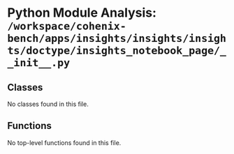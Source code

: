 # Python Module Analysis: `/workspace/cohenix-bench/apps/insights/insights/insights/doctype/insights_notebook_page/__init__.py`

## Classes

No classes found in this file.


## Functions

No top-level functions found in this file.
